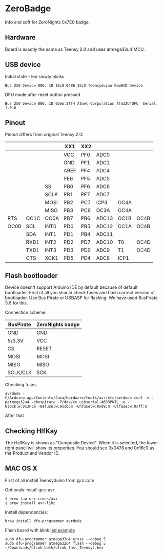 # ZeroBadge
Info and soft for ZeroNights 0x7E0 badge.

## Hardware
Board is exactly the same as Teensy 2.0 and uses atmega32u4 MCU.

## USB device

Initial state - led slowly blinks
```
Bus 250 Device 006: ID 16c0:0486 16c0 Teensyduino RawHID Device
```

DFU mode after reset button pressed
```
Bus 250 Device 006: ID 03eb:2ff4 Atmel Corporation ATm32U4DFU  Serial: 1.0.0
```

## Pinout

Pinout differs from original Teensy 2.0:

|   |   |   |XX1|XX2|   |   |   |
|---|---|---|---|---|---|---|---|
|   |   |   |VCC|PF0|ADC0|   |   |
|   |   |   |GND|PF1|ADC1|   |   |
|   |   |   |AREF|PF4|ADC4|   |   |
|   |   |   |PE6|PF5|ADC5|   |   |
|   |   |SS|PB0|PF6|ADC6|   |   |
|   |   |SCLK|PB1|PF7|ADC7|   |   |
|   |   |MOSI|PB2|PC7|ICP3|OC4A|   |
|   |   |MISO|PB3|PC6|OC3A|OC4A|   |
|RTS|OC1C|OC0A|PB7|PB6|ADC13|OC1B|OC4B|
|OC0B|SCL|INT0|PD0|PB5|ADC12|OC1A|OC4B|
|   |SDA|INT1|PD1|PB4|ADC11|   |   |
|   |RXD1|INT2|PD2|PD7|ADC10|T0|OC4D|
|   |TXD1|INT3|PD3|PD6|ADC9|T1|OC4D|
|   |CTS|XCK1|PD5|PD4|ADC8|ICP1|   |

## Flash bootloader

Device doesn't support Arduino IDE by default because of default bootloader. First of all you should check fuses and flash correct version of bootloader. Use Bus Pirate or USBASP for flashing.
We have used BusPirate 3.6 for this.

Connection scheme:

|BusPirate|ZeroNights badge|
|---|---|
|GND|GND|
|5/3.3V|VCC|
|CS|RESET|
|MOSI|MOSI|
|MISO|MISO|
|SCLK/CLK|SCK|

Checking fuses
```
avrdude -C/Arduino.app/Contents/Java/hardware/tools/avr/etc/avrdude.conf -v -patmega32u4 -cbuspirate -P/dev/cu.usbserial-A603PKTL -e -Ulock:w:0x3F:m -Uefuse:w:0xcb:m -Uhfuse:w:0xd8:m -Ulfuse:w:0xff:m
```
After that

## Checking HlfKay

The HalfKay is shown as "Composite Device". When it is selected, the lower right panel will show its properites. You should see 0x0478 and 0x16c0 as the Product and Vendor ID.


## MAC OS X

First of all install Teensyduino from pjrc.com

Optionaly install gcc-avr:
```
$ brew tap osx-cross/avr
$ brew install avr-libc
```

Install dependencies:
```
brew install dfu-programmer avrdude
```

Flash board with blink [led example](https://www.pjrc.com/teensy/blink_both.zip)
```
sudo dfu-programmer atmega32u4 erase --debug 5
sudo dfu-programmer atmega32u4 flash --debug 5 ~/Downloads/blink_both/blink_fast_Teensy2.hex
```
